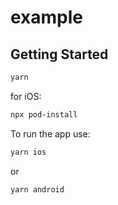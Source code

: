 # example

## Getting Started

```bash
yarn
```

for iOS:

```bash
npx pod-install
```

To run the app use:

```bash
yarn ios
```

or

```bash
yarn android
```
